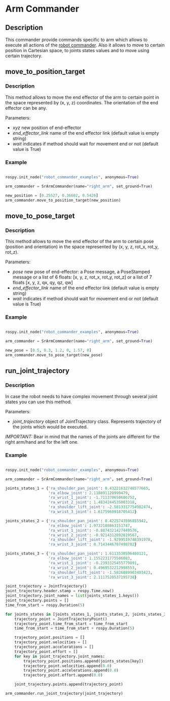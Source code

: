 # Arm Commander

## Description

This commander provide commands specific to arm which allows to execute all actions of the [robot commander](RobotCommander.md).
Also it allows to move to certain position in Cartesian space, to joints states values and to move using certain trajectory.
 

## move_to_position_target

### Description

This method allows to move the end effector of the arm to certain point in the space represented by (x, y, z) coordinates.
The orientation of the end effector can be any.

Parameters:
 
  * *xyz* new position of end-effector
  * *end_effector_link* name of the end effector link (default value is empty string)
  * *wait* indicates if method should wait for movement end or not (default value is True)

### Example

```python

rospy.init_node("robot_commander_examples", anonymous=True)

arm_commander = SrArmCommander(name="right_arm", set_ground=True)

new_position = [0.25527, 0.36682, 0.5426]
arm_commander.move_to_position_target(new_position)
```

## move_to_pose_target

### Description

This method allows to move the end effector of the arm to certain pose (position and orientation) in the space represented by (x, y, z, rot_x, rot_y, rot_z).

Parameters:
 
  * *pose* new pose of end-effector: a Pose message, a PoseStamped message or a list of 6 floats: [x, y, z, rot_x, rot_y, rot_z] or a list of 7 floats [x, y, z, qx, qy, qz, qw]
  * *end_effector_link* name of the end effector link (default value is empty string)
  * *wait* indicates if method should wait for movement end or not (default value is True)

### Example

```python

rospy.init_node("robot_commander_examples", anonymous=True)

arm_commander = SrArmCommander(name="right_arm", set_ground=True)

new_pose = [0.5, 0.3, 1.2, 0, 1.57, 0]
arm_commander.move_to_pose_target(new_pose)
```

## run_joint_trajectory

### Description

In case the robot needs to have complex movement through several joint states you can use this method.
 
Parameters:
 
  * *joint_trajectory* object of JointTrajectory class. Represents trajectory of the joints which would be executed.
  
*IMPORTANT:* Bear in mind that the names of the joints are different for the right arm/hand and for the left one.
  
### Example

```python

rospy.init_node("robot_commander_examples", anonymous=True)

arm_commander = SrArmCommander(name="right_arm", set_ground=True)

joints_states_1 = {'ra_shoulder_pan_joint': 0.43221632746577665, 
                   'ra_elbow_joint': 2.118891128999479,
                   'ra_wrist_1_joint': -1.711370650686752, 
                   'ra_wrist_2_joint': 1.4834244535003318,
                   'ra_shoulder_lift_joint': -2.5813317754982474, 
                   'ra_wrist_3_joint': 1.6175960918705412}

joints_states_2 = {'ra_shoulder_pan_joint': 0.4225743596855942, 
                   'ra_elbow_joint': 1.9732180863151747,
                   'ra_wrist_1_joint': -0.8874321427449576, 
                   'ra_wrist_2_joint': -0.9214312892819567,
                   'ra_shoulder_lift_joint': -1.9299519748391978, 
                   'ra_wrist_3_joint': 0.7143446787498702}

joints_states_3 = {'ra_shoulder_pan_joint': 1.6113530596480121, 
                   'ra_elbow_joint': 1.1552231775506083,
                   'ra_wrist_1_joint': -0.2393325455779891, 
                   'ra_wrist_2_joint': 0.4969532212998553,
                   'ra_shoulder_lift_joint': -1.5826889903403423, 
                   'ra_wrist_3_joint': 2.1117520537195738}

joint_trajectory = JointTrajectory()
joint_trajectory.header.stamp = rospy.Time.now()
joint_trajectory.joint_names = list(joints_states_1.keys())
joint_trajectory.points = []
time_from_start = rospy.Duration(5)

for joints_states in [joints_states_1, joints_states_2, joints_states_3]:
    trajectory_point = JointTrajectoryPoint()
    trajectory_point.time_from_start = time_from_start
    time_from_start = time_from_start + rospy.Duration(5)

    trajectory_point.positions = []
    trajectory_point.velocities = []
    trajectory_point.accelerations = []
    trajectory_point.effort = []
    for key in joint_trajectory.joint_names:
        trajectory_point.positions.append(joints_states[key])
        trajectory_point.velocities.append(0.0)
        trajectory_point.accelerations.append(0.0)
        trajectory_point.effort.append(0.0)

    joint_trajectory.points.append(trajectory_point)

arm_commander.run_joint_trajectory(joint_trajectory)
```

